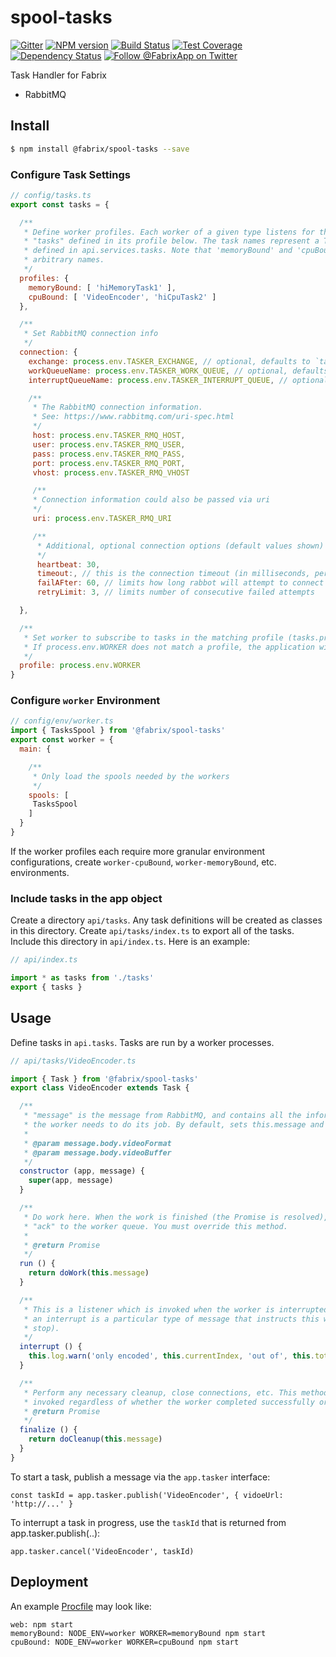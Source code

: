 # spool-tasks

[![Gitter][gitter-image]][gitter-url]
[![NPM version][npm-image]][npm-url]
[![Build Status][ci-image]][ci-url]
[![Test Coverage][coverage-image]][coverage-url]
[![Dependency Status][daviddm-image]][daviddm-url]
[![Follow @FabrixApp on Twitter][twitter-image]][twitter-url]

Task Handler for Fabrix
 - RabbitMQ

## Install
```sh
$ npm install @fabrix/spool-tasks --save
```

### Configure Task Settings

```js
// config/tasks.ts
export const tasks = {

  /**
   * Define worker profiles. Each worker of a given type listens for the
   * "tasks" defined in its profile below. The task names represent a Task
   * defined in api.services.tasks. Note that 'memoryBound' and 'cpuBound' are
   * arbitrary names.
   */
  profiles: {
    memoryBound: [ 'hiMemoryTask1' ],
    cpuBound: [ 'VideoEncoder', 'hiCpuTask2' ]
  },

  /**
   * Set RabbitMQ connection info
   */
  connection: {
    exchange: process.env.TASKER_EXCHANGE, // optional, defaults to `tasker-work-x`
    workQueueName: process.env.TASKER_WORK_QUEUE, // optional, defaults to `tasker-work-q`
    interruptQueueName: process.env.TASKER_INTERRUPT_QUEUE, // optional, defaults to `tasker-interrupt-q`

    /**
     * The RabbitMQ connection information.
     * See: https://www.rabbitmq.com/uri-spec.html
     */
     host: process.env.TASKER_RMQ_HOST,
     user: process.env.TASKER_RMQ_USER,
     pass: process.env.TASKER_RMQ_PASS,
     port: process.env.TASKER_RMQ_PORT,
     vhost: process.env.TASKER_RMQ_VHOST

     /**
     * Connection information could also be passed via uri
     */
     uri: process.env.TASKER_RMQ_URI

     /**
      * Additional, optional connection options (default values shown)
      */
      heartbeat: 30,
      timeout:, // this is the connection timeout (in milliseconds, per connection attempt), and there is no default
      failAFter: 60, // limits how long rabbot will attempt to connect (in seconds, across all connection attempts). Defaults to 60
      retryLimit: 3, // limits number of consecutive failed attempts

  },

  /**
   * Set worker to subscribe to tasks in the matching profile (tasks.profiles).
   * If process.env.WORKER does not match a profile, the application will not subscribe to any tasks
   */
  profile: process.env.WORKER
}
```

### Configure `worker` Environment

```js
// config/env/worker.ts
import { TasksSpool } from '@fabrix/spool-tasks'
export const worker = {
  main: {

    /**
     * Only load the spools needed by the workers
     */
    spools: [
     TasksSpool
    ]
  }
}
```

If the worker profiles each require more granular environment configurations,
create `worker-cpuBound`, `worker-memoryBound`, etc. environments.

### Include tasks in the app object
Create a directory `api/tasks`.  Any task definitions will be created as classes in this directory.
Create  `api/tasks/index.ts` to export all of the tasks.
Include this directory in `api/index.ts`.  Here is an example:
```js
// api/index.ts

import * as tasks from './tasks'
export { tasks }
```

## Usage

Define tasks in `api.tasks`.  Tasks are run by a worker processes.

```js
// api/tasks/VideoEncoder.ts

import { Task } from '@fabrix/spool-tasks'
export class VideoEncoder extends Task {

  /**
   * "message" is the message from RabbitMQ, and contains all the information
   * the worker needs to do its job. By default, sets this.message and this.app.
   *
   * @param message.body.videoFormat
   * @param message.body.videoBuffer
   */
  constructor (app, message) {
    super(app, message)
  }

  /**
   * Do work here. When the work is finished (the Promise is resolved), send
   * "ack" to the worker queue. You must override this method.
   *
   * @return Promise
   */
  run () {
    return doWork(this.message)
  }

  /**
   * This is a listener which is invoked when the worker is interrupted (specifically,
   * an interrupt is a particular type of message that instructs this worker to
   * stop).
   */
  interrupt () {
    this.log.warn('only encoded', this.currentIndex, 'out of', this.totalItems, 'frames')
  }

  /**
   * Perform any necessary cleanup, close connections, etc. This method will be
   * invoked regardless of whether the worker completed successfully or not.
   * @return Promise
   */
  finalize () {
    return doCleanup(this.message)
  }
}
```


To start a task, publish a message via the `app.tasker` interface: 
```
const taskId = app.tasker.publish('VideoEncoder', { vidoeUrl: 'http://...' }
```

To interrupt a task in progress, use the `taskId` that is returned from app.tasker.publish(..):
```
app.tasker.cancel('VideoEncoder', taskId)
```



## Deployment

An example [Procfile](https://devcenter.heroku.com/articles/procfile) may look like:

```
web: npm start
memoryBound: NODE_ENV=worker WORKER=memoryBound npm start
cpuBound: NODE_ENV=worker WORKER=cpuBound npm start
```



[npm-image]: https://img.shields.io/npm/v/@fabrix/spool-tasks.svg?style=flat-square
[npm-url]: https://npmjs.org/package/@fabrix/spool-tasks
[ci-image]: https://img.shields.io/circleci/project/github/fabrix-app/spool-tasks/master.svg
[ci-url]: https://circleci.com/gh/fabrix-app/spool-tasks/tree/master
[daviddm-image]: http://img.shields.io/david/fabrix-app/spool-tasks.svg?style=flat-square
[daviddm-url]: https://david-dm.org/fabrix-app/spool-tasks
[gitter-image]: http://img.shields.io/badge/+%20GITTER-JOIN%20CHAT%20%E2%86%92-1DCE73.svg?style=flat-square
[gitter-url]: https://gitter.im/fabrix-app/fabrix
[twitter-image]: https://img.shields.io/twitter/follow/FabrixApp.svg?style=social
[twitter-url]: https://twitter.com/FabrixApp
[coverage-image]: https://img.shields.io/codeclimate/coverage/github/fabrix-app/spool-tasks.svg?style=flat-square
[coverage-url]: https://codeclimate.com/github/fabrix-app/spool-tasks/coverage
